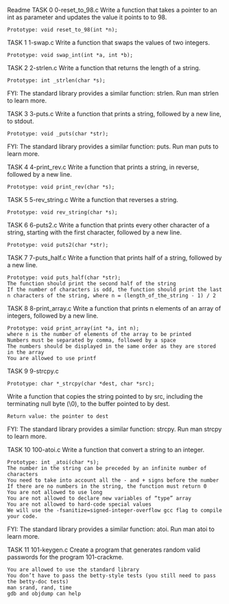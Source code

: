 Readme
TASK 0 0-reset_to_98.c
Write a function that takes a pointer to an int as parameter and updates the value it points to to 98.

    Prototype: void reset_to_98(int *n);


TASK 1 1-swap.c
Write a function that swaps the values of two integers.

    Prototype: void swap_int(int *a, int *b);
    

TASK 2 2-strlen.c
Write a function that returns the length of a string.

    Prototype: int _strlen(char *s);

FYI: The standard library provides a similar function: strlen. Run man strlen to learn more.


TASK 3 3-puts.c
Write a function that prints a string, followed by a new line, to stdout.

    Prototype: void _puts(char *str);

FYI: The standard library provides a similar function: puts. Run man puts to learn more.


TASK 4 4-print_rev.c
Write a function that prints a string, in reverse, followed by a new line.

    Prototype: void print_rev(char *s);


TASK 5 5-rev_string.c
Write a function that reverses a string.

    Prototype: void rev_string(char *s);


TASK 6 6-puts2.c
Write a function that prints every other character of a string, starting with the first character, followed by a new line.

    Prototype: void puts2(char *str);


TASK 7 7-puts_half.c
Write a function that prints half of a string, followed by a new line.

    Prototype: void puts_half(char *str);
    The function should print the second half of the string
    If the number of characters is odd, the function should print the last n characters of the string, where n = (length_of_the_string - 1) / 2


TASK 8 8-print_array.c
Write a function that prints n elements of an array of integers, followed by a new line.

    Prototype: void print_array(int *a, int n);
    where n is the number of elements of the array to be printed
    Numbers must be separated by comma, followed by a space
    The numbers should be displayed in the same order as they are stored in the array
    You are allowed to use printf


TASK 9 9-strcpy.c

    Prototype: char *_strcpy(char *dest, char *src);

Write a function that copies the string pointed to by src, including the terminating null byte (\0), to the buffer pointed to by dest.

    Return value: the pointer to dest

FYI: The standard library provides a similar function: strcpy. Run man strcpy to learn more.


TASK 10 100-atoi.c
Write a function that convert a string to an integer.

    Prototype: int _atoi(char *s);
    The number in the string can be preceded by an infinite number of characters
    You need to take into account all the - and + signs before the number
    If there are no numbers in the string, the function must return 0
    You are not allowed to use long
    You are not allowed to declare new variables of “type” array
    You are not allowed to hard-code special values
    We will use the -fsanitize=signed-integer-overflow gcc flag to compile your code.

FYI: The standard library provides a similar function: atoi. Run man atoi to learn more.


TASK 11 101-keygen.c
Create a program that generates random valid passwords for the program 101-crackme.

    You are allowed to use the standard library
    You don’t have to pass the betty-style tests (you still need to pass the betty-doc tests)
    man srand, rand, time
    gdb and objdump can help
